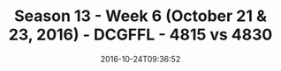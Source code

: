 ---
title: Season 13 - Week 6 (October 21 & 23, 2016) - DCGFFL - 4815 vs 4830
teams_score:
- team: 4815
  score:
- team: 4830
  score: 16
mvp: J. Connolly (Fuchsia); W. Chappell (White)
game-ball: M. Ta-a (Fuchsia); E. Gonzales (White)
season: 13
week: 6
date: '2016-10-24T09:36:52'
pageid: season-13-week-6-october-21-23-2016-4815-vs-4830
---